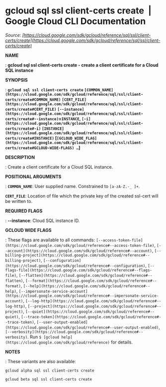 # gcloud sql ssl client-certs create  |  Google Cloud CLI Documentation

*Source: [https://cloud.google.com/sdk/gcloud/reference/sql/ssl/client-certs/create](https://cloud.google.com/sdk/gcloud/reference/sql/ssl/client-certs/create)*

**NAME**

: **gcloud sql ssl client-certs create - create a client certificate for a Cloud SQL instance**

**SYNOPSIS**

: **`gcloud sql ssl client-certs create` `[COMMON_NAME](https://cloud.google.com/sdk/gcloud/reference/sql/ssl/client-certs/create#COMMON_NAME)` `[CERT_FILE](https://cloud.google.com/sdk/gcloud/reference/sql/ssl/client-certs/create#CERT_FILE)` `[--instance](https://cloud.google.com/sdk/gcloud/reference/sql/ssl/client-certs/create#--instance)`=`INSTANCE`, `[-i](https://cloud.google.com/sdk/gcloud/reference/sql/ssl/client-certs/create#-i)` `[INSTANCE](https://cloud.google.com/sdk/gcloud/reference/sql/ssl/client-certs/create#INSTANCE)` [`[GCLOUD_WIDE_FLAG](https://cloud.google.com/sdk/gcloud/reference/sql/ssl/client-certs/create#GCLOUD-WIDE-FLAGS) …`]**

**DESCRIPTION**

: Create a client certificate for a Cloud SQL instance.

**POSITIONAL ARGUMENTS**

: **`COMMON_NAME`**:
User supplied name. Constrained to `[a-zA-Z.-_ ]+`.

**`CERT_FILE`**:
Location of file which the private key of the created ssl-cert will be written
to.

**REQUIRED FLAGS**

: **--instance**:
Cloud SQL instance ID.

**GCLOUD WIDE FLAGS**

: These flags are available to all commands: `[--access-token-file](https://cloud.google.com/sdk/gcloud/reference#--access-token-file)`,
`[--account](https://cloud.google.com/sdk/gcloud/reference#--account)`, `[--billing-project](https://cloud.google.com/sdk/gcloud/reference#--billing-project)`,
`[--configuration](https://cloud.google.com/sdk/gcloud/reference#--configuration)`,
`[--flags-file](https://cloud.google.com/sdk/gcloud/reference#--flags-file)`,
`[--flatten](https://cloud.google.com/sdk/gcloud/reference#--flatten)`, `[--format](https://cloud.google.com/sdk/gcloud/reference#--format)`, `[--help](https://cloud.google.com/sdk/gcloud/reference#--help)`, `[--impersonate-service-account](https://cloud.google.com/sdk/gcloud/reference#--impersonate-service-account)`,
`[--log-http](https://cloud.google.com/sdk/gcloud/reference#--log-http)`,
`[--project](https://cloud.google.com/sdk/gcloud/reference#--project)`, `[--quiet](https://cloud.google.com/sdk/gcloud/reference#--quiet)`, `[--trace-token](https://cloud.google.com/sdk/gcloud/reference#--trace-token)`, `[--user-output-enabled](https://cloud.google.com/sdk/gcloud/reference#--user-output-enabled)`,
`[--verbosity](https://cloud.google.com/sdk/gcloud/reference#--verbosity)`.
Run `$ [gcloud help](https://cloud.google.com/sdk/gcloud/reference)` for details.

**NOTES**

: These variants are also available:

```
gcloud alpha sql ssl client-certs create
```

```
gcloud beta sql ssl client-certs create
```